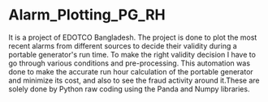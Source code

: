 # Alarm_Plotting_PG_RH
It is a project of EDOTCO Bangladesh. The project is done to plot the most recent alarms from different sources to decide their validity during a portable generator's run time. To make the right validity decision I have to go through various conditions and pre-processing. This automation was done to make the accurate run hour calculation of the portable generator and minimize its cost, and also to see the fraud activity around it.These are solely done by Python raw coding using the Panda and Numpy libraries.
